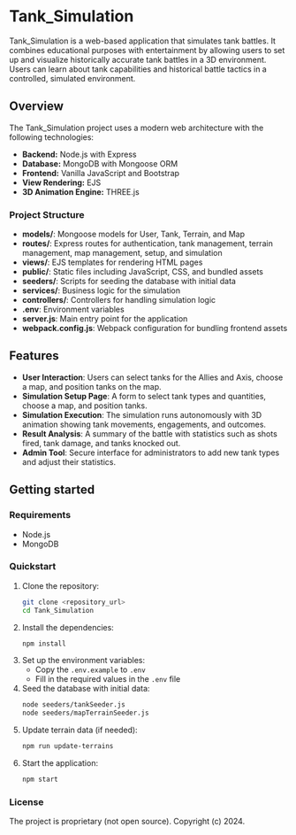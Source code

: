 # Tank_Simulation

Tank_Simulation is a web-based application that simulates tank battles. It combines educational purposes with entertainment by allowing users to set up and visualize historically accurate tank battles in a 3D environment. Users can learn about tank capabilities and historical battle tactics in a controlled, simulated environment.

## Overview

The Tank_Simulation project uses a modern web architecture with the following technologies:

- **Backend:** Node.js with Express
- **Database:** MongoDB with Mongoose ORM
- **Frontend:** Vanilla JavaScript and Bootstrap
- **View Rendering:** EJS
- **3D Animation Engine:** THREE.js

### Project Structure

- **models/**: Mongoose models for User, Tank, Terrain, and Map
- **routes/**: Express routes for authentication, tank management, terrain management, map management, setup, and simulation
- **views/**: EJS templates for rendering HTML pages
- **public/**: Static files including JavaScript, CSS, and bundled assets
- **seeders/**: Scripts for seeding the database with initial data
- **services/**: Business logic for the simulation
- **controllers/**: Controllers for handling simulation logic
- **.env**: Environment variables
- **server.js**: Main entry point for the application
- **webpack.config.js**: Webpack configuration for bundling frontend assets

## Features

- **User Interaction**: Users can select tanks for the Allies and Axis, choose a map, and position tanks on the map.
- **Simulation Setup Page**: A form to select tank types and quantities, choose a map, and position tanks.
- **Simulation Execution**: The simulation runs autonomously with 3D animation showing tank movements, engagements, and outcomes.
- **Result Analysis**: A summary of the battle with statistics such as shots fired, tank damage, and tanks knocked out.
- **Admin Tool**: Secure interface for administrators to add new tank types and adjust their statistics.

## Getting started

### Requirements

- Node.js
- MongoDB

### Quickstart

1. Clone the repository:
   ```sh
   git clone <repository_url>
   cd Tank_Simulation
   ```
2. Install the dependencies:
   ```sh
   npm install
   ```
3. Set up the environment variables:
   - Copy the `.env.example` to `.env`
   - Fill in the required values in the `.env` file
4. Seed the database with initial data:
   ```sh
   node seeders/tankSeeder.js
   node seeders/mapTerrainSeeder.js
   ```
5. Update terrain data (if needed):
   ```sh
   npm run update-terrains
   ```
6. Start the application:
   ```sh
   npm start
   ```

### License

The project is proprietary (not open source). Copyright (c) 2024.